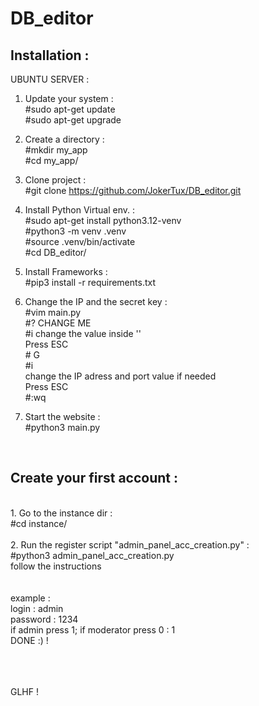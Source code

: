 # DB_editor
<h2> Installation :</h2>
UBUNTU SERVER :<br>

1. Update your system :<br>
#sudo apt-get update<br>
#sudo apt-get upgrade

2. Create a directory :<br>
#mkdir my_app<br>
#cd my_app/

3. Clone project :<br>
#git clone https://github.com/JokerTux/DB_editor.git

4. Install Python Virtual env. :<br>
#sudo apt-get install python3.12-venv<br>
#python3 -m venv .venv<br>
#source .venv/bin/activate<br>
#cd DB_editor/

5. Install Frameworks : <br>
#pip3 install -r requirements.txt

6. Change the IP and the secret key : <br>
#vim main.py <br>
</t>   #? CHANGE ME <br>
</t>   #i
</t>   change the value inside ''<br>
</t>   Press ESC <br>
</t>   #<shift> G <br>
</t>   #i<br>
</t>   change the IP adress and port value if needed<br>
</t>   Press ESC <br>
</t>   #:wq
 
7. Start the website :<br>
#python3 main.py
<br>


<h2> Create your first account :</h2>
<br>
1. Go to the instance dir :<br>
#cd instance/<br><br>
2. Run the register script "admin_panel_acc_creation.py" :<br>
#python3 admin_panel_acc_creation.py<br>
follow the instructions <br><br><br>
example :<br>
</t> login : admin <br>
</t> password : 1234 <br>
</t> if admin press 1; if moderator press 0 : 1 <br>
</t> DONE :) !<br><br><br><br>

GLHF ! 
